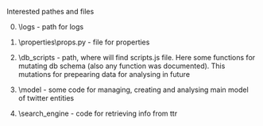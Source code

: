 Interested pathes and files

0) \logs - path for logs

1) \properties\props.py - file for properties

2) \db_scripts - path, where will find scripts.js file. Here some functions for mutating db schema (also any function
was documented). This mutations for prepearing data for analysing in future

3) \model - some code for managing, creating and analysing main model of twitter entities

4) \search_engine - code for retrieving info from ttr

